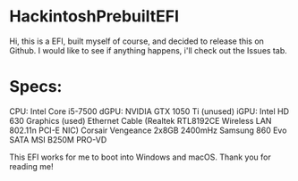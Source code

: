 # HackintoshPrebuiltEFI

Hi, this is a EFI, built myself of course, and decided to release this on Github.
I would like to see if anything happens, i'll check out the Issues tab.

# Specs:

CPU: Intel Core i5-7500
dGPU: NVIDIA GTX 1050 Ti (unused)
iGPU: Intel HD 630 Graphics (used)
Ethernet Cable (Realtek RTL8192CE Wireless LAN 802.11n PCI-E NIC)
Corsair Vengeance 2x8GB 2400mHz
Samsung 860 Evo SATA
MSI B250M PRO-VD

This EFI works for me to boot into Windows and macOS.
Thank you for reading me!
